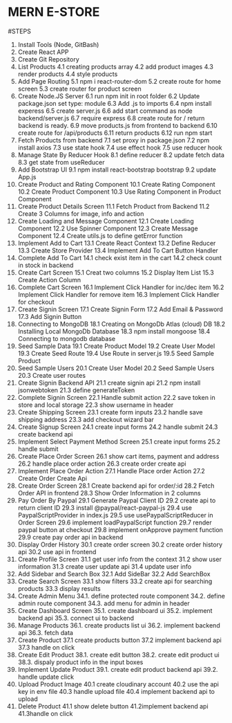 # MERN E-STORE

#STEPS

1. Install Tools (Node, GitBash)
2. Create React APP
3. Create Git Repository
4. List Products
   4.1 creating products array
   4.2 add product images
   4.3 render products
   4.4 style products
5. Add Page Routing
   5.1 npm i react-router-dom
   5.2 create route for home screen
   5.3 create router for product screen
6. Create Node.JS Server
   6.1 run npm init in root folder
   6.2 Update package.json set type: module
   6.3 Add .js to imports
   6.4 npm install experess
   6.5 create server.js
   6.6 add start command as node backend/server.js
   6.7 require express
   6.8 create route for / return backend is ready.
   6.9 move products.js from frontend to backend
   6.10 create route for /api/products
   6.11 return products
   6.12 run npm start
7. Fetch Products from backend
   7.1 set proxy in package.json
   7.2 npm install axios
   7.3 use state hook
   7.4 use effect hook
   7.5 use reducer hook
8. Manage State By Reducer Hook
   8.1 define reducer
   8.2 update fetch data
   8.3 get state from useReducer
9. Add Bootstrap UI
   9.1 npm install react-bootstrap bootstrap
   9.2 update App.js
10. Create Product and Rating Component
    10.1 Create Rating Component
    10.2 Create Product Component
    10.3 Use Rating Component in Product Component
11. Create Product Details Screen
    11.1 Fetch Product from Backend
    11.2 Create 3 Columns for image, info and action
12. Create Loading and Message Component
    12.1 Create Loading Component
    12.2 Use Spinner Component
    12.3 Create Message Component
    12.4 Create utils.js to define getError function
13. Implement Add to Cart
    13.1 Create React Context
    13.2 Define Reducer
    13.3 Create Store Provider
    13.4 Implement Add To Cart Button Handler
14. Complete Add To Cart
    14.1 check exist item in the cart
    14.2 check count in stock in backend
15. Create Cart Screen
    15.1 Creat two columns
    15.2 Display Item List
    15.3 Create Action Column
16. Complete Cart Screen
    16.1 Implement Click Handler for inc/dec item
    16.2 Implement Click Handler for remove item
    16.3 Implement Click Handler for checkout
17. Create Signin Screen
    17.1 Create Signin Form
    17.2 Add Email & Password
    17.3 Add Signin Button
18. Connecting to MongoDB
    18.1 Creating on MongoDb Atlas (cloud) DB
    18.2 Installing Local MongoDb Database
    18.3 npm install mongoose
    18.4 Connecting to mongodb database
19. Seed Sample Data
    19.1 Create Product Model
    19.2 Create User Model
    19.3 Create Seed Route
    19.4 Use Route in server.js
    19.5 Seed Sample Product
20. Seed Sample Users
    20.1 Create User Model
    20.2 Seed Sample Users
    20.3 Create user routes
21. Create Signin Backend API
    21.1 create signin api
    21.2 npm install jsonwebtoken
    21.3 define generateToken
22. Complete Signin Screen
    22.1 Handle submit action
    22.2 save token in store and local storage
    22.3 show username in header
23. Create Shipping Screen
    23.1 create form inputs
    23.2 handle save shipping address
    23.3 add checkout wizard bar
24. Create Signup Screen
    24.1 create input forms
    24.2 handle submit
    24.3 create backend api
25. Implement Select Payment Method Screen
    25.1 create input forms
    25.2 handle submit
26. Create Place Order Screen
    26.1 show cart items, payment and address
    26.2 handle place order action
    26.3 create order create api
27. Implement Place Order Action
    27.1 Handle Place order Action
    27.2 Create Order Create Api
28. Create Order Screen
    28.1 Create backend api for order/:id
    28.2 Fetch Order API in frontend
    28.3 Show Order Information in 2 columns
29. Pay Order By Paypal
    29.1 Generate Paypal Client ID
    29.2 create api to return client ID
    29.3 install @paypal/react-paypal-js
    29.4 use PaypalScriptProvider in index.js
    29.5 use usePaypalScriptReducer in Order Screen
    29.6 implement loadPaypalScript function
    29.7 render paypal button at checkout
    29.8 implement onApprove payment function
    29.9 create pay order api in backend
30. Display Order History
    30.1 create order screen
    30.2 create order history api
    30.2 use api in frontend
31. Create Profile Screen
    31.1 get user info from the context
    31.2 show user information
    31.3 create user update api
    31.4 update user info
32. Add Sidebar and Search Box
    32.1 Add SideBar
    32.2 Add SearchBox
33. Create Search Screen
    33.1 show filters
    33.2 create api for searching products
    33.3 display results
34. Create Admin Menu
    34.1. define protected route component
    34.2. define admin route component
    34.3. add menu for admin in header
35. Create Dashboard Screen
    35.1. create dashboard ui
    35.2. implement backend api
    35.3. connect ui to backend
36. Manage Products
    36.1. create products list ui
    36.2. implement backend api
    36.3. fetch data
37. Create Product
    37.1 create products button
    37.2 implement backend api
    37.3 handle on click
38. Create Edit Product
    38.1. create edit button
    38.2. create edit product ui
    38.3. dispaly product info in the input boxes
39. Implement Update Product
    39.1. create edit product backend api
    39.2. handle update click
40. Upload Product Image
    40.1 create cloudinary account
    40.2 use the api key in env file
    40.3 handle upload file
    40.4 implement backend api to upload
41. Delete Product
    41.1 show delete button
    41.2implement backend api
    41.3handle on click
